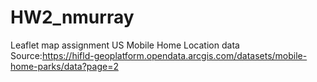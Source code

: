 # HW2_nmurray
Leaflet map assignment
US Mobile Home Location data
Source:https://hifld-geoplatform.opendata.arcgis.com/datasets/mobile-home-parks/data?page=2

